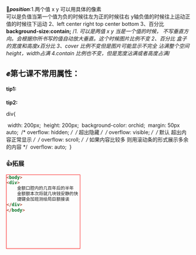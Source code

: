 🐲***position***:1.两个值   x y   可以用具体的像素  
            可以是负值当第一个值为负的时候往左为正的时候往右   y轴负值的时候往上运动正值的时候往下运动
            2、left center  right    top  center bottom 
            3、百分比   
 	**background-size:contain;**
            /*1. 可以是两值 x y
            当是一个值的时候， 不写垂直方向。会根据你所书写的值自动放大垂直。这个时候图片比例不变 
            2、百分比   盒子的宽度和高度x百分比
            3、cover  比例不变但是图片可能显示不完全  沾满整个空间height，width占满
            4.contain  比例也不变，但是宽度沾满或者高度占满*/



## ✊第七课不常用属性：

#### tip1:

<style>
        *{
            padding: 0;
            margin: 0;
        }
        div{
            width: 200px;
            height: 200px;
            border: 1px solid red;
            /* background-color: salmon;
            background-image: url("./img/1.jpg");
            background-repeat: no-repeat;
            background-position: center center;
            background-size: 50%; */
            margin: 50px auto;
            /* 综合 当position不存在的时候只写size浏览器会认为他是position */
            background: salmon url("./img/1.jpg") no-repeat center center/50%;
        }
            /*颜色 路径 平铺不平铺  position/size   */
            /* 缺少：颜色 平铺 size */
    </style>

####   tip2: 

div{  

​	width: 200px;
​            height: 200px;
​            background-color: orchid;
​            margin: 50px auto;
​            /* overflow: hidden; */
​            /* 超出隐藏 */
​            /* overflow: visible; */
​            /* 默认 超出内容正常显示 */
​            /* overflow: scroll; */
​            /* 如果内容比较多 则用滚动条的形式展示多余的内容 */
​            overflow: auto;
​        }

### 👍拓展

<style>
        *{
            padding: 0;
            margin: 0;
        }
        div{
            width: 200px;
            background-color: palevioletred;
            overflow: hidden;
            white-space: nowrap;
            /* 空余空间  不换行 */
            text-overflow: ellipsis;
        }
      </style>
```html
<body>
<div>
    金额口腔内的几百年后的半年
    金额额本次将就几块钱安静的快
    捷键会加班测绘局巨额接诶
</div>
</body>
```









